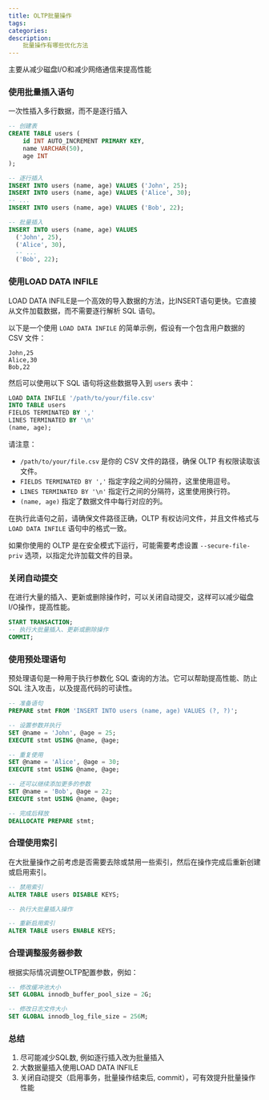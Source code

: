 ```yaml
---
title: OLTP批量操作
tags:
categories:
description:
    批量操作有哪些优化方法
---
```


主要从减少磁盘I/O和减少网络通信来提高性能

### 使用批量插入语句

一次性插入多行数据，而不是逐行插入

``` sql
-- 创建表
CREATE TABLE users (
    id INT AUTO_INCREMENT PRIMARY KEY,
    name VARCHAR(50),
    age INT
);

-- 逐行插入
INSERT INTO users (name, age) VALUES ('John', 25);
INSERT INTO users (name, age) VALUES ('Alice', 30);
-- ...
INSERT INTO users (name, age) VALUES ('Bob', 22);

-- 批量插入
INSERT INTO users (name, age) VALUES
  ('John', 25),
  ('Alice', 30),
  -- ...
  ('Bob', 22);
```

### 使用LOAD DATA INFILE

LOAD DATA INFILE是一个高效的导入数据的方法，比INSERT语句更快。它直接从文件加载数据，而不需要逐行解析 SQL 语句。

以下是一个使用 `LOAD DATA INFILE` 的简单示例，假设有一个包含用户数据的 CSV 文件：

``` csv
John,25
Alice,30
Bob,22
```

然后可以使用以下 SQL 语句将这些数据导入到 `users` 表中：

``` sql
LOAD DATA INFILE '/path/to/your/file.csv'
INTO TABLE users
FIELDS TERMINATED BY ','
LINES TERMINATED BY '\n'
(name, age);
```

请注意：

- `/path/to/your/file.csv` 是你的 CSV 文件的路径，确保 OLTP 有权限读取该文件。
- `FIELDS TERMINATED BY ','` 指定字段之间的分隔符，这里使用逗号。
- `LINES TERMINATED BY '\n'` 指定行之间的分隔符，这里使用换行符。
- `(name, age)` 指定了数据文件中每行对应的列。

在执行此语句之前，请确保文件路径正确，OLTP 有权访问文件，并且文件格式与 `LOAD DATA INFILE` 语句中的格式一致。

如果你使用的 OLTP 是在安全模式下运行，可能需要考虑设置 `--secure-file-priv` 选项，以指定允许加载文件的目录。

### 关闭自动提交

在进行大量的插入、更新或删除操作时，可以关闭自动提交，这样可以减少磁盘I/O操作，提高性能。

``` sql
START TRANSACTION;
-- 执行大批量插入、更新或删除操作
COMMIT;
```

### 使用预处理语句

预处理语句是一种用于执行参数化 SQL 查询的方法。它可以帮助提高性能、防止 SQL 注入攻击，以及提高代码的可读性。

``` sql
-- 准备语句
PREPARE stmt FROM 'INSERT INTO users (name, age) VALUES (?, ?)';

-- 设置参数并执行
SET @name = 'John', @age = 25;
EXECUTE stmt USING @name, @age;

-- 重复使用
SET @name = 'Alice', @age = 30;
EXECUTE stmt USING @name, @age;

-- 还可以继续添加更多的参数
SET @name = 'Bob', @age = 22;
EXECUTE stmt USING @name, @age;

-- 完成后释放
DEALLOCATE PREPARE stmt;
```

### 合理使用索引

在大批量操作之前考虑是否需要去除或禁用一些索引，然后在操作完成后重新创建或启用索引。

``` sql
-- 禁用索引
ALTER TABLE users DISABLE KEYS;

-- 执行大批量插入操作

-- 重新启用索引
ALTER TABLE users ENABLE KEYS;
```

### 合理调整服务器参数

根据实际情况调整OLTP配置参数，例如：

```sql
-- 修改缓冲池大小
SET GLOBAL innodb_buffer_pool_size = 2G;

-- 修改日志文件大小
SET GLOBAL innodb_log_file_size = 256M;
```

### 总结

1. 尽可能减少SQL数, 例如逐行插入改为批量插入
2. 大数据量插入使用LOAD DATA INFILE
3. 关闭自动提交（启用事务，批量操作结束后, commit），可有效提升批量操作性能
